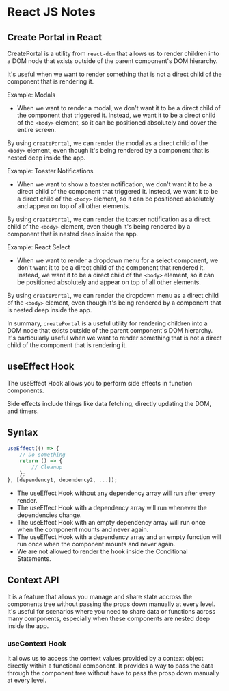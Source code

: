 # React JS Notes

## Create Portal in React

CreatePortal is a utility from `react-dom` that allows us to render children into a DOM node that exists outside of the parent component's DOM hierarchy.

It's useful when we want to render something that is not a direct child of the component that is rendering it.

Example: Modals

* When we want to render a modal, we don't want it to be a direct child of the component that triggered it. Instead, we want it to be a direct child of the `<body>` element, so it can be positioned absolutely and cover the entire screen.

By using `createPortal`, we can render the modal as a direct child of the `<body>` element, even though it's being rendered by a component that is nested deep inside the app.

Example: Toaster Notifications

* When we want to show a toaster notification, we don't want it to be a direct child of the component that triggered it. Instead, we want it to be a direct child of the `<body>` element, so it can be positioned absolutely and appear on top of all other elements.

By using `createPortal`, we can render the toaster notification as a direct child of the `<body>` element, even though it's being rendered by a component that is nested deep inside the app.

Example: React Select

* When we want to render a dropdown menu for a select component, we don't want it to be a direct child of the component that rendered it. Instead, we want it to be a direct child of the `<body>` element, so it can be positioned absolutely and appear on top of all other elements.

By using `createPortal`, we can render the dropdown menu as a direct child of the `<body>` element, even though it's being rendered by a component that is nested deep inside the app.

In summary, `createPortal` is a useful utility for rendering children into a DOM node that exists outside of the parent component's DOM hierarchy. It's particularly useful when we want to render something that is not a direct child of the component that is rendering it.

## useEffect Hook

The useEffect Hook allows you to perform side effects in function components.

Side effects include things like data fetching, directly updating the DOM, and timers.

## Syntax

```javascript
useEffect(() => {
    // Do something
    return () => {
        // Cleanup
    };  
}, [dependency1, dependency2, ...]);
```

* The useEffect Hook without any dependency array will run after every render.
* The useEffect Hook with a dependency array will run whenever the dependencies change.
* The useEffect Hook with an empty dependency array will run once when the component mounts and never again.
* The useEffect Hook with a dependency array and an empty function will run once when the component mounts and never again.
* We are not allowed to render the hook inside the Conditional Statements.

## Context API

It is a feature that allows you manage and share state accross the components tree without passing the props down manually at every level.
It's useful for scenarios where you need to share data or functions across many components, especially when these components are nested deep inside the app.

### useContext Hook

It allows us to access the context values provided by a context object directly within a functional component. It provides a way to pass the data through the component tree without have to pass the prosp down manually at every level.
